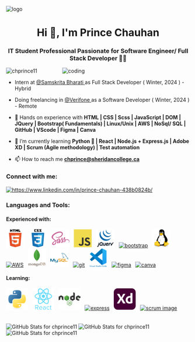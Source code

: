 ![logo](https://media.licdn.com/dms/image/D4E16AQGNLqvNzi0j0g/profile-displaybackgroundimage-shrink_350_1400/0/1713874012426?e=1719446400&v=beta&t=Wp0pOoN7gpg4FoY7FsCaZSFlvAMShF1e39RPUtghOkk)
<head>
  <link href="https://fonts.googleapis.com/css2family=Poppins:ital,wght@0,100;0,200;0,300;0,400;0,500;0,600;0,700;0,800;0,900;1,100;1,200;1,300;1,400;1,500;1,600;1,700;1,800;1,900&display=swap" rel="stylesheet">
</head>
<h1 align="center">Hi 👋, I'm Prince Chauhan</h1>
<h3 align="center">IT Student Professional Passionate for Software Engineer/ Full Stack Developer 👨‍💻</h3>

<img align="right" alt="coding" width="350px" src="https://user-images.githubusercontent.com/55389276/140866485-8fb1c876-9a8f-4d6a-98dc-08c4981eaf70.gif">

<p align="left"> <img src="https://komarev.com/ghpvc/?username=chprince11&label=Profile%20views&color=0e75b6&style=flat" alt="chprince11" /> </p>

- Intern at <a href="https://samskritabharati.in/" target="_blank"> @Samskrita Bharati </a> as Full Stack Developer ( Winter, 2024 ) - Hybrid

- Doing freelancing in <a href="https://www.verifone.com/en/global" target="_blank"> @Verifone </a> as a Software Developer  ( Winter, 2024 ) - Remote 
  
- 💪 Hands on experience with **HTML | CSS | Scss | JavaScript | DOM | JQuery | Bootstrap( Fundamentals) | Linux/Unix | AWS | NoSql/ SQL | GitHub | VScode | Figma | Canva**

- 🌱 I’m currently learning **Python 🐍 | React | Node.js + Express.js | Adobe XD | Scrum (Agile methodology) | Test automation**

- 📫 How to reach me **chprince@sheridancollege.ca**

<h3 align="left">Connect with me:</h3>
<p align="left">
<a href="https://linkedin.com/in/prince-chauhan-438b0824b/" target="blank"><img align="center" src="https://raw.githubusercontent.com/rahuldkjain/github-profile-readme-generator/master/src/images/icons/Social/linked-in-alt.svg" alt="https://www.linkedin.com/in/prince-chauhan-438b0824b/" height="40" width="50" /></a>
</p>

<h3 align="left">Languages and Tools:</h3>
<div align="left">
  <h4>Experienced with:</h4>
  <a href="https://www.w3schools.com/html/" target="_blank" rel="noopener noreferrer"><img src="https://raw.githubusercontent.com/devicons/devicon/master/icons/html5/html5-original-wordmark.svg" alt="html5" width="50" height="50"/></a>&nbsp;&nbsp;
  <a href="https://www.w3schools.com/css/" target="_blank" rel="noopener noreferrer"><img src="https://raw.githubusercontent.com/devicons/devicon/master/icons/css3/css3-original-wordmark.svg" alt="css3" width="50" height="50"/></a>&nbsp;&nbsp;
  <a href="https://sass-lang.com/" target="_blank" rel="noopener noreferrer"><img src="https://raw.githubusercontent.com/devicons/devicon/master/icons/sass/sass-original.svg" alt="sass" width="50" height="50"/></a>&nbsp;&nbsp;
  <a href="https://developer.mozilla.org/en-US/docs/Web/JavaScript" target="_blank" rel="noopener noreferrer"><img src="https://raw.githubusercontent.com/devicons/devicon/master/icons/javascript/javascript-original.svg" alt="javascript" width="50" height="50"/></a>&nbsp;&nbsp;
  <a href="https://jquery.com/" target="_blank" rel="noopener noreferrer"><img src="https://raw.githubusercontent.com/devicons/devicon/master/icons/jquery/jquery-original-wordmark.svg" alt="jquery" width="50" height="50"/></a>&nbsp;&nbsp;
  <a href="https://getbootstrap.com/" target="_blank" rel="noopener noreferrer"><img src="https://getbootstrap.com/docs/5.0/assets/brand/bootstrap-logo.svg" alt="bootstrap" width="50" height="50"/></a>&nbsp;&nbsp;
  <a href="https://www.linux.org/" target="_blank" rel="noopener noreferrer"><img src="https://raw.githubusercontent.com/devicons/devicon/master/icons/linux/linux-original.svg" alt="linux" width="50" height="50"/></a>&nbsp;&nbsp;
  <a href="https://aws.amazon.com/ec2/?nc2=h_ql_prod_fs_ec2" target="_blank" rel="noopener noreferrer"><img src="https://www.cascadeo.com/wp-content/uploads/2022/11/KRgw2UkV_400x400.jpg" alt="AWS" width="50" height="50"/></a>&nbsp;&nbsp;
  <a href="https://www.mongodb.com/" target="_blank" rel="noopener noreferrer"><img src="https://raw.githubusercontent.com/devicons/devicon/master/icons/mongodb/mongodb-original-wordmark.svg" alt="mongodb" width="50" height="50"/></a>&nbsp;&nbsp;
  <a href="https://www.mysql.com/" target="_blank" rel="noopener noreferrer"><img src="https://raw.githubusercontent.com/devicons/devicon/master/icons/mysql/mysql-original-wordmark.svg" alt="mysql" width="50" height="50"/></a>&nbsp;&nbsp;
  <a href="https://git-scm.com/" target="_blank" rel="noopener noreferrer"><img src="https://www.vectorlogo.zone/logos/git-scm/git-scm-icon.svg" alt="git" width="50" height="50"/></a>&nbsp;&nbsp;
  <a href="https://code.visualstudio.com/" target="_blank" rel="noopener noreferrer"><img src="https://raw.githubusercontent.com/devicons/devicon/master/icons/vscode/vscode-original-wordmark.svg" alt="vscode" width="50" height="50"/></a>&nbsp;&nbsp;
  <a href="https://www.figma.com/" target="_blank" rel="noopener noreferrer"><img src="https://www.vectorlogo.zone/logos/figma/figma-icon.svg" alt="figma" width="50" height="50"/></a>&nbsp;&nbsp;
  <a href="https://www.canva.com/" target="_blank" rel="noopener noreferrer"><img src="https://www.vectorlogo.zone/logos/canva/canva-icon.svg" alt="canva" width="50" height="50"/></a>
</div>
<div align="left">
  <h4>Learning:</h4>
  <a href="https://www.python.org/" target="_blank" rel="noopener noreferrer"><img src="https://raw.githubusercontent.com/devicons/devicon/master/icons/python/python-original.svg" alt="python" width="60" height="60"/></a>&nbsp;&nbsp;
  <a href="https://reactjs.org/" target="_blank" rel="noopener noreferrer"><img src="https://raw.githubusercontent.com/devicons/devicon/master/icons/react/react-original-wordmark.svg" alt="react" width="60" height="60"/></a>&nbsp;&nbsp;
  <a href="https://nodejs.org/" target="_blank" rel="noopener noreferrer"><img src="https://raw.githubusercontent.com/devicons/devicon/master/icons/nodejs/nodejs-original-wordmark.svg" alt="nodejs" width="60" height="60"/></a>&nbsp;&nbsp;
  <a href="https://expressjs.com/" target="_blank" rel="noopener noreferrer"><img src="https://encrypted-tbn0.gstatic.com/images?q=tbn:ANd9GcTI3nGP9w-Ol7H0GYUnDUdCwqnoLwRzoe_cmA&s" alt="express" width="60" height="60"/></a>&nbsp;&nbsp;
  <a href="https://www.adobe.com/products/xd.html" target="_blank" rel="noopener noreferrer"><img src="https://raw.githubusercontent.com/devicons/devicon/master/icons/xd/xd-plain.svg" alt="xd" width="60" height="60"/></a>&nbsp;&nbsp;
  <a href="https://www.businessnewsdaily.com/4987-what-is-agile-scrum-methodology.html" target="_blank" rel="noopener noreferrer"><img src="https://miro.medium.com/v2/resize:fit:400/0*KpzqUReoWU_DEwb5.png" alt="scrum image" width="60" height="60"/></a>
</div> <br><br>

<img src="https://github-readme-stats.vercel.app/api/top-langs?username=chprince11&show_icons=true&locale=en&layout=compact&theme=jolly" alt="GitHub Stats for chprince11" width="500">  

<img src="https://github-readme-stats.vercel.app/api?username=chprince11&show_icons=true&include_all_commits=true&count_private=true&theme=jolly&layout=compact" alt="GitHub Stats for chprince11" width="500">

<img src="https://github-readme-streak-stats.herokuapp.com?user=chprince11&theme=jolly" alt="GitHub Stats for chprince11" width="500">
